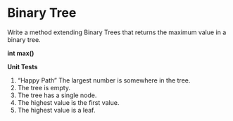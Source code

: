 # Binary Tree

Write a method extending Binary Trees that returns the maximum value in a binary tree.

**int max()**

**Unit Tests**

 1. “Happy Path” The largest number is somewhere in the tree.
 2. The tree is empty.
 3. The tree has a single node.
 4. The highest value is the first value.
 5. The highest value is a leaf.
